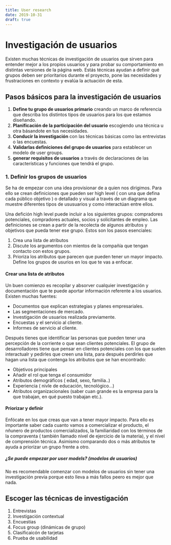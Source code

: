 ```yaml
---
title: User research
date: 2019-10-31
draft: true
--- 
```


# Investigación de usuarios 

Existen muchas técnicas de investigación de usuarios que sirven para entender mejor a los propios usuarios y para probar su comportamiento en distintas versiones de la página web. Estás técnicas ayudan a definir qué grupos deben ser prioritarios durante el proyecto, pone las necesidades y frustraciones en contexto y evalúa la actuación de esta. 

## Pasos básicos para la investigación de usuarios
1. **Define tu grupo de usuarios primario** creando un marco de referencia que describa los distintos tipos de usuarios para los que estamos diseñando.
2. **Planificación de la participación del usuario** escogiendo una técnica u otra básandote en tus necesidades.
3. **Conducir la investigación** con las técnicas básicas como las entrevistas o las encuestas. 
4. **Validarlas definiciones del grupo de usuarios** para establecer un modelo de user groups. 
5. **generar requisitos de usuarios** a través de declaraciones de las características y funciones que tendrá el grupo. 

### 1. Definir los grupos de usuarios
Se ha de empezar con una idea provisionar de a quien nos dirigimos. Para ello se crean definiciones que pueden ser high level ( con una que defina cada público objetivo ) o detallado y visual a través de un diagrama que muestre diferentes tipos de ususuarios y como interactúan entre ellos. 

Una defición high level puede incluir a los siguientes grupos: compradores potenciales, compradores actuales, socios y solicitantes de empleo. Las definiciones se crean a partir de la recolecta de algunos atributos y objetivos que pueda tener ese grupo. Estos son los pasos esenciales: 
1. Crea una lista de atributos
2. Discute los argumentos con mientos de la compañía que tengan contacto con estos grupos. 
3. Prioriza los atributos que parecen que pueden tener un mayor impacto.
Define los grupos de usurios en los que te vas a enfocar. 

#### Crear una lista de atributos

Un buen comienzo es recopilar y absorver cualquier investigación y documentación que te puede aportar información referente a los usuarios. Existen muchas fuentes: 
- Documentos que explican estrategias y planes empresariales. 
- Las segmentaciones de mercado. 
- Investigación de usuarios realizada previamente. 
- Encuestas y el servicio al cliente. 
- Informes de servicio al cliente. 

Después tienes que identificar las personas que pueden tener una percepción de la corriente o que sean clientes potenciales. El grupo de desarrolladores tiene que pensar en clientes potenciales con los que suelen interactualr y pedirles que creen una lista, para después perdirles que hagan una lista que contenga los atributos que se han encontrado: 
- Objetivos principales 
- Añadir el rol que tenga el consumidor
- Atributos demográficos ( edad, sexo, familia..)
- Experiencia ( nivle de educación, tecnológico...)
- Atributos organizacionales (saber cuan grande es la empresa para la que trabajan, en qué puesto trabajan etc.).

#### Priorizar y definir 
Enfócate en los que creas que van a tener mayor impacto. Para ello es importante saber cada cuanto vamos a comercializar el producto, el nñunero de productos comercializados, la familiaridad con los términos de la compraventa ( también llamado nivel de ejercicio de la materia), y el nivel de comprensión técnica. Asimismo comparando dos o más atributos te ayuda a priorizar un grupo frente a otro. 

##### ¿Se puede empezar por user models? (modelos de usuarios)
No es recomendable comenzar con modelos de usuarios sin tener una investigación previa porque esto lleva a más fallos peero es mejor que nada. 

## Escoger las técnicas de investigación 
1. Entrevistas
2. Investigación contextual
3. Encuestias
4. Focus group (dinámicas de grupo)
5. Clasificaicón de tarjetas 
6. Prueba de usabilidad


